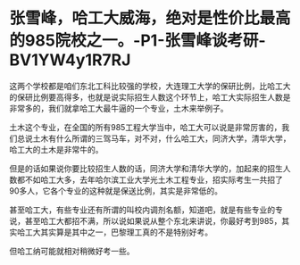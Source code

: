 # 张雪峰，哈工大威海，绝对是性价比最高的985院校之一。-P1-张雪峰谈考研-BV1YW4y1R7RJ

这两个学校都是咱们东北工科比较强的学校，大连理工大学的保研比例，比哈工大的保研比例要高得多，也就是说实际招生人数这个环节上，哈工大实际招生人数是非常多的，我们就拿哈工大最牛逼的一个专业，土木来举例子。

土木这个专业，在全国的所有985工程大学当中，哈工大可以说是非常厉害的，我们总说土木有什么所谓的三驾马车，对不对，什么哈工大，同济大学，清华大学，哈工大的土木是非常牛的。

但是的话如果说你要比较招生人数的话，同济大学和清华大学的，加起来的招生人数都不如哈工大多，去年哈尔滨工业大学光土木工程专业，招实际考生一共招了90多人，它各个专业的这种就是保送比例，其实是非常低的。

甚至哈工大，有些专业还有所谓的叫校内调剂名额，知道吧，就是有些专业的专说，甚至哈工大都招不满，所以说如果说从整个东北来讲说，你最好考到985，其实哈工大其实算是其中之一，巴黎理工真的不是特别好考。

但哈工纳可能就相对稍微好考一些。